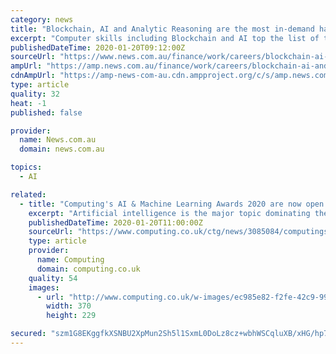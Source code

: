 ```yaml
---
category: news
title: "Blockchain, AI and Analytic Reasoning are the most in-demand hard skills for 2020"
excerpt: "Computer skills including Blockchain and AI top the list of the most in-demand skills in Australian companies for 2020. LinkedIn has revealed the top 10 most in-demand hard skills by Australian companies in 2020 as well as the five in-demand soft skills. There are over 50,000 professional skills in the world, according to LinkedIn, and the ..."
publishedDateTime: 2020-01-20T09:12:00Z
sourceUrl: "https://www.news.com.au/finance/work/careers/blockchain-ai-and-analytic-reasoning-are-the-most-indemand-hard-skills-for-2020/news-story/c976357fe4b3addccc47fd1a81b0383c"
ampUrl: "https://amp.news.com.au/finance/work/careers/blockchain-ai-and-analytic-reasoning-are-the-most-indemand-hard-skills-for-2020/news-story/c976357fe4b3addccc47fd1a81b0383c"
cdnAmpUrl: "https://amp-news-com-au.cdn.ampproject.org/c/s/amp.news.com.au/finance/work/careers/blockchain-ai-and-analytic-reasoning-are-the-most-indemand-hard-skills-for-2020/news-story/c976357fe4b3addccc47fd1a81b0383c"
type: article
quality: 32
heat: -1
published: false

provider:
  name: News.com.au
  domain: news.com.au

topics:
  - AI

related:
  - title: "Computing's AI & Machine Learning Awards 2020 are now open for entries"
    excerpt: "Artificial intelligence is the major topic dominating the IT industry today, and there are hundreds of companies competing to be heard. We're proud to announce the return of Computing's AI & Machine Learning Awards to identify the frontrunners from the rest of the pack. We have 28 categories this year covering AI tools, projects and services ..."
    publishedDateTime: 2020-01-20T11:00:00Z
    sourceUrl: "https://www.computing.co.uk/ctg/news/3085084/computings-ai-machine-learning-awards-2020-are-now-open-for-entries"
    type: article
    provider:
      name: Computing
      domain: computing.co.uk
    quality: 54
    images:
      - url: "http://www.computing.co.uk/w-images/ec985e82-f2fe-42c9-9922-b38973adf831/3/AIMachineLearningAwardswinners8EBTICandBT-370x229.jpg"
        width: 370
        height: 229

secured: "szm1G8EKggfkXSNBU2XpMun2Sh5l1SxmL0DoLz8cz+wbhWSCqluXB/xHG/hp7nf38nCSpzKk7a477Kr9DHtM5xIXO7rDi/lBUauD7GOq3gbGDktqUPVi6/d+CP8SLOfRLGSNEWhRzvQUKObnMeR0G2h9CxlG9ml5gWA7Qxq2FBnDNTuGioXXQFsXsEApIor1tyiOQQoOaGYPMPrin87e+Nktn3ZM22wk7PMDYDfJbuHDnIfjylYhmMuV554jOvbORaONqAzBGwq9IyT7oYH268UooIAWYYgLtU/Pnm8j0fvgJrfNEBQBoi3jFT5uFGCVd85n3XSJ1+NAsaNl6AddZwaB8rsHviEEXYjBWWKQS9jVGquiLN5hfCD/UbYMzC/l+2OS5dMHtE3oyRn6DwLm2budgOTXkyU8UqjAnr5vVfemMKlm0F8rTvCLh096qkvR4wDvfZ/Cq0CAXADcWhcbUA==;Qba2hgAeAWeOo4VXEpLSXQ=="
---
```


